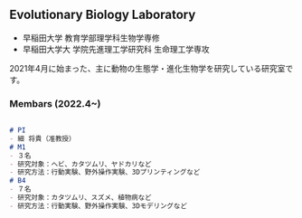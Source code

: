 ## Evolutionary Biology Laboratory

- 早稲田大学 教育学部理学科生物学専修
- 早稲田大学大 学院先進理工学研究科 生命理工学専攻

2021年4月に始まった、主に動物の生態学・進化生物学を研究している研究室です。

### Membars (2022.4~)

```markdown

# PI
- 細 将貴（准教授）
# M1
- ３名
- 研究対象：ヘビ、カタツムリ、ヤドカリなど
- 研究方法：行動実験、野外操作実験、3Dプリンティングなど
# B4
- ７名
- 研究対象：カタツムリ、スズメ、植物病など
- 研究方法：行動実験、野外操作実験、3Dモデリングなど

```
